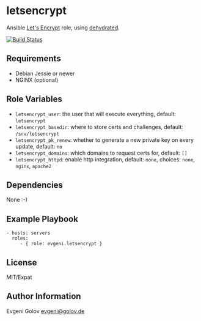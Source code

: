 letsencrypt
===========

Ansible [Let's Encrypt](https://letsencrypt.org/) role, using [dehydrated](https://github.com/lukas2511/dehydrated).

[![Build Status](https://travis-ci.org/evgeni/ansible-role-letsencrypt.svg?branch=master)](https://travis-ci.org/evgeni/ansible-role-letsencrypt)

Requirements
------------

* Debian Jessie or newer
* NGINX (optional)

Role Variables
--------------

* `letsencrypt_user`: the user that will execute everything, default: `letsencrypt`
* `letsencrypt_basedir`: where to store certs and challenges, default: `/srv/letsencrypt`
* `letsencrypt_pk_renew`: whether to generate a new private key on every update, default: `no`
* `letsencrypt_domains`: which domains to request certs for, default: `[]`
* `letsencrypt_httpd`: enable http integration, default: `none`, choices: `none`, `nginx`, `apache2`

Dependencies
------------

None :-)

Example Playbook
----------------

    - hosts: servers
      roles:
         - { role: evgeni.letsencrypt }

License
-------

MIT/Expat

Author Information
------------------

Evgeni Golov <evgeni@golov.de>
